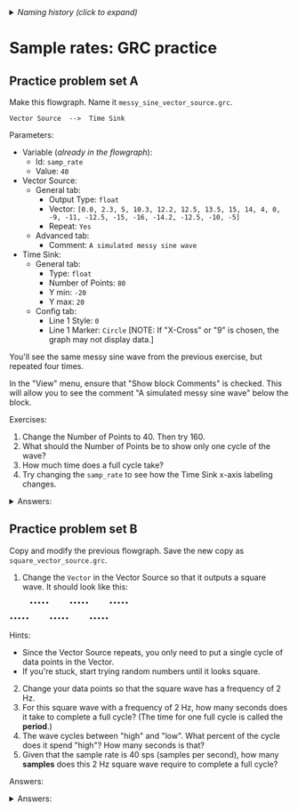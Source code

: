 <details><summary><i>Naming history (click to expand)</i></summary>
<pre>
2022 Oct 06: 054-Sample-Rates-5.md
2023 Jan 04: 054-Sample-Rates-5-grc-practice.md
2023 May 22: 024_Sample_Rates_grc_practice.md
</pre>
</details>

# Sample rates: GRC practice

## Practice problem set A

Make this flowgraph. Name it `messy_sine_vector_source.grc`.

```
Vector Source  -->  Time Sink
```

Parameters:
- Variable (_already in the flowgraph_):
  - Id: `samp_rate`
  - Value: `40`
- Vector Source:
  - General tab:
    - Output Type: `float`
    - Vector: `[0.0, 2.3, 5, 10.3, 12.2, 12.5, 13.5, 15, 14, 4, 0, -9, -11, -12.5, -15, -16, -14.2, -12.5, -10, -5]`
    - Repeat: `Yes`
  - Advanced tab:
    - Comment: `A simulated messy sine wave`
- Time Sink:
  - General tab:
    - Type: `float`
    - Number of Points: `80`
    - Y min: `-20`
    - Y max: `20`
  - Config tab:
    - Line 1 Style: `0`
    - Line 1 Marker: `Circle`       [NOTE: If "X-Cross" or "9" is chosen, the graph may not display data.]

You'll see the same messy sine wave from the previous exercise, but repeated four times.

In the "View" menu, ensure that "Show block Comments" is checked. This will allow you to see the comment "A simulated messy sine wave" below the block.

Exercises:
1. Change the Number of Points to 40. Then try 160.
2. What should the Number of Points be to show only one cycle of the wave?
3. How much time does a full cycle take?
4. Try changing the `samp_rate` to see how the Time Sink x-axis labeling changes.


<details>
<summary>Answers:</summary>

1. N/A
2. 20 points
3. Half a second
4. Try it

</details>

## Practice problem set B

Copy and modify the previous flowgraph. Save the new copy as `square_vector_source.grc`.

1. Change the `Vector` in the Vector Source so that it outputs a square wave. It should look like this:

```
     •••••     •••••     •••••

•••••     •••••     •••••     
```

Hints:

- Since the Vector Source repeats, you only need to put a single cycle of data points in the Vector.
- If you're stuck, start trying random numbers until it looks square.

2. Change your data points so that the square wave  has a frequency of 2 Hz.
3. For this square wave with a frequency of 2 Hz, how many seconds does it take to complete a full cycle? (The time for one full cycle is called the **period**.)
4. The wave cycles between "high" and "low". What percent of the cycle does it spend "high"? How many seconds is that?
5. Given that the sample rate is 40 sps (samples per second), how many **samples** does this 2 Hz square wave require to complete a full cycle?

Answers:

<details>
<summary>Answers:</summary>

1. Try it
2. Try it
3. Half a second
4. 50%, A quarter of a second
5. 20 samples

</details>
